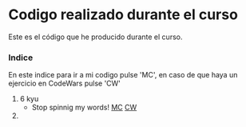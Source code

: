 Codigo realizado durante el curso
=================================
Este es el código que he producido durante el curso.
### Indice
En este indice para ir a mi codigo pulse 'MC', en caso de que haya un ejercicio en CodeWars  pulse 'CW' 
1. 6 kyu
    - Stop spinnig my words! [MC](./Lvl%206/stop_spinnig_my_words/stop_spinnig_my_words.py) [CW](https://www.codewars.com/kata/5264d2b162488dc400000001)
2. 